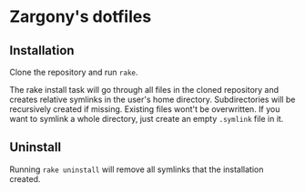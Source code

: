 # Zargony's dotfiles

## Installation

Clone the repository and run `rake`.

The rake install task will go through all files in the cloned repository and creates relative symlinks in the user's home directory. Subdirectories will be recursively created if missing. Existing files wont't be overwritten. If you want to symlink a whole directory, just create an empty `.symlink` file in it.

## Uninstall

Running `rake uninstall` will remove all symlinks that the installation created.
